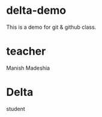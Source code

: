# delta-demo
This is a demo for git &amp; github class.

# teacher
Manish Madeshia

# Delta
 student
